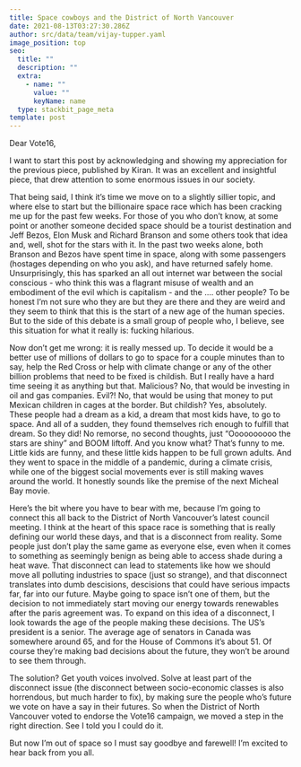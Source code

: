 ```yaml
---
title: Space cowboys and the District of North Vancouver
date: 2021-08-13T03:27:30.286Z
author: src/data/team/vijay-tupper.yaml
image_position: top
seo:
  title: ""
  description: ""
  extra:
    - name: ""
      value: ""
      keyName: name
  type: stackbit_page_meta
template: post
---
```

<!--StartFragment-->

Dear Vote16,



I want to start this post by acknowledging and showing my appreciation for the previous piece, published by Kiran. It was an excellent and insightful piece, that drew attention to some enormous issues in our society.

That being said, I think it’s time we move on to a slightly sillier topic, and where else to start but the billionaire space race which has been cracking me up for the past few weeks. For those of you who don’t know, at some point or another someone decided space should be a tourist destination and Jeff Bezos, Elon Musk and Richard Branson and some others took that idea and, well, shot for the stars with it. In the past two weeks alone, both Branson and Bezos have spent time in space, along with some passengers (hostages depending on who you ask), and have returned safely home. Unsurprisingly, this has sparked an all out internet war between the social conscious - who think this was a flagrant misuse of wealth and an embodiment of the evil which is capitalism - and the …. other people? To be honest I’m not sure who they are but they are there and they are weird and they seem to think that this is the start of a new age of the human species. But to the side of this debate is a small group of people who, I believe, see this situation for what it really is: fucking hilarious.



Now don’t get me wrong: it is really messed up. To decide it would be a better use of millions of dollars to go to space for a couple minutes than to say, help the Red Cross or help with climate change or any of the other billion problems that need to be fixed is childish. But I really have a hard time seeing it as anything but that. Malicious? No, that would be investing in oil and gas companies. Evil?! No, that would be using that money to put Mexican children in cages at the border. But childish? Yes, absolutely. These people had a dream as a kid, a dream that most kids have, to go to space. And all of a sudden, they found themselves rich enough to fulfill that dream. So they did! No remorse, no second thoughts, just “Oooooooooo the stars are shiny” and BOOM liftoff. And you know what? That’s funny to me. Little kids are funny, and these little kids happen to be full grown adults. And they went to space in the middle of a pandemic, during a climate crisis, while one of the biggest social movements ever is still making waves around the world. It honestly sounds like the premise of the next Micheal Bay movie.



Here’s the bit where you have to bear with me, because I’m going to connect this all back to the District of North Vancouver’s latest council meeting. I think at the heart of this space race is something that is really defining our world these days, and that is a disconnect from reality. Some people just don’t play the same game as everyone else, even when it comes to something as seemingly benign as being able to access shade during a heat wave. That disconnect can lead to statements like how we should move all polluting industries to space (just so strange), and that disconnect translates into dumb descisions, descisions that could have serious impacts far, far into our future. Maybe going to space isn’t one of them, but the decision to not immediately start moving our energy towards renewables after the paris agreement was. To expand on this idea of a disconnect, I look towards the age of the people making these decisions. The US’s president is a senior. The average age of senators in Canada was somewhere around 65, and for the House of Commons it’s about 51. Of course they’re making bad decisions about the future, they won’t be around to see them through. 



The solution? Get youth voices involved. Solve at least part of the disconnect issue (the disconnect between socio-economic classes is also horrendous, but much harder to fix), by making sure the people who’s future we vote on have a say in their futures. So when the District of North Vancouver voted to endorse the Vote16 campaign, we moved a step in the right direction. See I told you I could do it. 



But now I’m out of space so I must say goodbye and farewell! I’m excited to hear back from you all.



<!--EndFragment-->